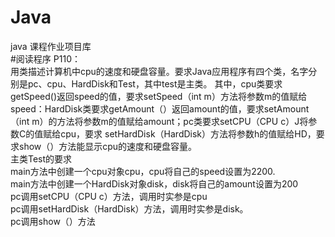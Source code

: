 # Java  
java 课程作业项目库    
#阅读程序  P110：  
用类描述计算机中cpu的速度和硬盘容量。要求Java应用程序有四个类，名字分别是pc、cpu、HardDisk和Test，其中test是主类。
其中，cpu类要求getSpeed()返回speed的值，要求setSpeed（int m）方法将参数m的值赋给speed：HardDisk类要求getAmount（）返回amount的值，要求setAmount（int m）的方法将参数m的值赋给amount；pc类要求setCPU（CPU c）J将参数C的值赋给cpu，要求  setHardDisk（HardDisk）方法将参数h的值赋给HD，要求show（）方法能显示cpu的速度和硬盘容量。  
主类Test的要求  
main方法中创建一个cpu对象cpu，cpu将自己的speed设置为2200.  
main方法中创建一个HardDisk对象disk，disk将自己的amount设置为200  
pc调用setCPU（CPU c）方法，调用时实参是cpu  
pc调用setHardDisk（HardDisk）方法，调用时实参是disk。  
pc调用show（）方法

